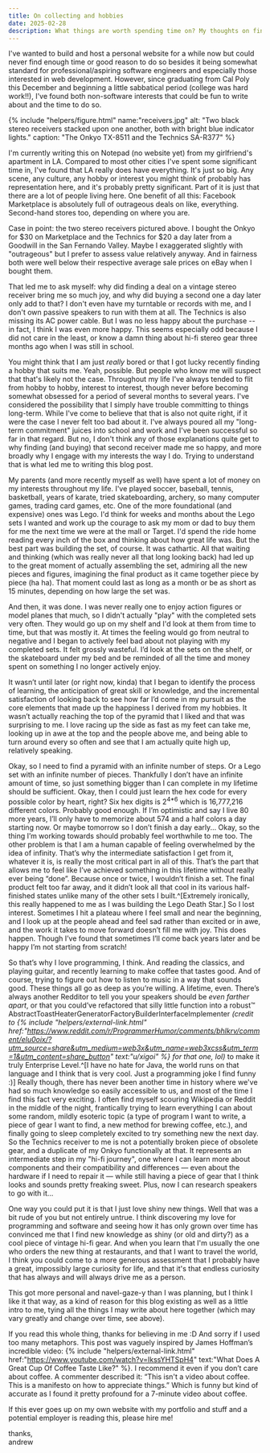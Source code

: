 ```yaml
---
title: On collecting and hobbies
date: 2025-02-28
description: What things are worth spending time on? My thoughts on finding satisfaction in a finite life.
---
```


I've wanted to build and host a personal website for a while now but could never find enough time or good reason to do so besides it being somewhat standard for professional/aspiring software engineers and especially those interested in web development. However, since graduating from Cal Poly this December and beginning a little sabbatical period (college was hard work!!), I've found both non-software interests that could be fun to write about and the time to do so.

{% include "helpers/figure.html" name:"receivers.jpg" alt: "Two black stereo receivers stacked upon one another, both with bright blue indicator lights." caption: "The Onkyo TX-8511 and the Technics SA-R377" %}

I'm currently writing this on Notepad (no website yet) from my girlfriend's apartment in LA. Compared to most other cities I've spent some significant time in, I've found that LA really does have everything. It's just so big. Any scene, any culture, any hobby or interest you might think of probably has representation here, and it's probably pretty significant. Part of it is just that there are a lot of people living here. One benefit of all this: Facebook Marketplace is absolutely full of outrageous deals on like, everything. Second-hand stores too, depending on where you are.

Case in point: the two stereo receivers pictured above. I bought the Onkyo for $30 on Marketplace and the Technics for $20 a day later from a Goodwill in the San Fernando Valley. Maybe I exaggerated slightly with "outrageous" but I prefer to assess value relatively anyway. And in fairness both were well below their respective average sale prices on eBay when I bought them.

That led me to ask myself: why did finding a deal on a vintage stereo receiver bring me so much joy, and why did buying a second one a day later only add to that? I don't even have my turntable or records with me, and I don't own passive speakers to run with them at all. The Technics is also missing its AC power cable. But I was no less happy about the purchase -- in fact, I think I was even more happy. This seems especially odd because I did not care in the least, or know a damn thing about hi-fi stereo gear three months ago when I was still in school.

You might think that I am just _really_ bored or that I got lucky recently finding a hobby that suits me. Yeah, possible. But people who know me will suspect that that's likely not the case. Throughout my life I've always tended to flit from hobby to hobby, interest to interest, though never before becoming somewhat obsessed for a period of several months to several years. I've considered the possibility that I simply have trouble committing to things long-term. While I've come to believe that that is also not quite right, if it were the case I never felt too bad about it. I've always poured all my "long-term commitment" juices into school and work and I've been successful so far in that regard. But no, I don't think any of those explanations quite get to why finding (and buying) that second receiver made me so happy, and more broadly why I engage with my interests the way I do. Trying to understand that is what led me to writing this blog post.

My parents (and more recently myself as well) have spent a lot of money on my interests throughout my life. I've played soccer, baseball, tennis, basketball, years of karate, tried skateboarding, archery, so many computer games, trading card games, etc. One of the more foundational (and expensive) ones was Lego. I'd think for weeks and months about the Lego sets I wanted and work up the courage to ask my mom or dad to buy them for me the next time we were at the mall or Target. I'd spend the ride home reading every inch of the box and thinking about how great life was. But the best part was building the set, of course. It was cathartic. All that waiting and thinking (which was really never all that long looking back) had led up to the great moment of actually assembling the set, admiring all the new pieces and figures, imagining the final product as it came together piece by piece (ha ha). That moment could last as long as a month or be as short as 15 minutes, depending on how large the set was.

And then, it was done. I was never really one to enjoy action figures or model planes that much, so I didn't actually "play" with the completed sets very often. They would go up on my shelf and I'd look at them from time to time, but that was mostly it. At times the feeling would go from neutral to negative and I began to actively feel bad about not playing with my completed sets. It felt grossly wasteful. I’d look at the sets on the shelf, or the skateboard under my bed and be reminded of all the time and money spent on something I no longer actively enjoy.

It wasn’t until later (or right now, kinda) that I began to identify the process of learning, the anticipation of great skill or knowledge, and the incremental satisfaction of looking back to see how far I’d come in my pursuit as the core elements that made up the happiness I derived from my hobbies. It wasn’t actually reaching the top of the pyramid that I liked and that was surprising to me. I love racing up the side as fast as my feet can take me, looking up in awe at the top and the people above me, and being able to turn around every so often and see that I am actually quite high up, relatively speaking.

Okay, so I need to find a pyramid with an infinite number of steps. Or a Lego set with an infinite number of pieces. Thankfully I don’t have an infinite amount of time, so just something bigger than I can complete in my lifetime should be sufficient. Okay, then I could just learn the hex code for every possible color by heart, right? Six hex digits is 2<sup>4*6</sup> which is 16,777,216 different colors. Probably good enough. If I’m optimistic and say I live 80 more years, I’ll only have to memorize about 574 and a half colors a day starting now. Or maybe tomorrow so I don’t finish a day early... Okay, so the thing I’m working towards should probably feel worthwhile to me too. The other problem is that I am a human capable of feeling overwhelmed by the idea of infinity. That’s why the intermediate satisfaction I get from it, whatever it is, is really the most critical part in all of this. That’s the part that allows me to feel like I’ve achieved something in this lifetime without really ever being “done”. Because once or twice, I wouldn’t finish a set. The final product felt too far away, and it didn’t look all that cool in its various half-finished states unlike many of the other sets I built.^[Extremely ironically, this really happened to me as I was building the Lego Death Star.] So I lost interest. Sometimes I hit a plateau where I feel small and near the beginning, and I look up at the people ahead and feel sad rather than excited or in awe, and the work it takes to move forward doesn’t fill me with joy. This does happen. Though I’ve found that sometimes I’ll come back years later and be happy I’m not starting from scratch!

So that’s why I love programming, I think. And reading the classics, and playing guitar, and recently learning to make coffee that tastes good. And of course, trying to figure out how to listen to music in a way that sounds good. These things all go as deep as you’re willing. A lifetime, even. There’s always another Redditor to tell you your speakers should be _even farther apart_, or that you could’ve refactored that silly little function into a robust™ AbstractToastHeaterGeneratorFactoryBuilderInterfaceImplementer _(credit to {% include "helpers/external-link.html" href:"https://www.reddit.com/r/ProgrammerHumor/comments/bhlkrv/comment/elu0oix/?utm_source=share&utm_medium=web3x&utm_name=web3xcss&utm_term=1&utm_content=share_button" text:"u/xigoi" %} for that one, lol)_ to make it truly Enterprise Level.^[I have no hate for Java, the world runs on that language and I think that is very cool. Just a programming joke I find funny :)] Really though, there has never been another time in history where we've had so much knowledge so easily accessible to us, and most of the time I find this fact very exciting. I often find myself scouring Wikipedia or Reddit in the middle of the night, frantically trying to learn everything I can about some random, mildly esoteric topic (a type of program I want to write, a piece of gear I want to find, a new method for brewing coffee, etc.), and finally going to sleep completely excited to try something new the next day. So the Technics receiver to me is not a potentially broken piece of obsolete gear, and a duplicate of my Onkyo functionally at that. It represents an intermediate step in my "hi-fi journey", one where I can learn more about components and their compatibility and differences — even about the hardware if I need to repair it — while still having a piece of gear that I think looks and sounds pretty freaking sweet. Plus, now I can research speakers to go with it…

One way you could put it is that I just love shiny new things. Well that was a bit rude of you but not entirely untrue. I think discovering my love for programming and software and seeing how it has only grown over time has convinced me that I find new knowledge as shiny (or old and dirty?) as a cool piece of vintage hi-fi gear. And when you learn that I'm usually the one who orders the new thing at restaurants, and that I want to travel the world, I think you could come to a more generous assessment that I probably have a great, impossibly large curiosity for life, and that it's that endless curiosity that has always and will always drive me as a person.

This got more personal and navel-gaze-y than I was planning, but I think I like it that way, as a kind of reason for this blog existing as well as a little intro to me, tying all the things I may write about here together (which may vary greatly and change over time, see above).

If you read this whole thing, thanks for believing in me :D And sorry if I used too many metaphors. This post was vaguely inspired by James Hoffman’s incredible video: {% include "helpers/external-link.html" href:"https://www.youtube.com/watch?v=IkssYHTSpH4" text:"What Does A Great Cup Of Coffee Taste Like?" %}. I recommend it even if you don’t care about coffee. A commenter described it: “This isn't a video about coffee. This is a manifesto on how to appreciate things.” Which is funny but kind of accurate as I found it pretty profound for a 7-minute video about coffee.

If this ever goes up on my own website with my portfolio and stuff and a potential employer is reading this, please hire me!

thanks,<br>andrew
